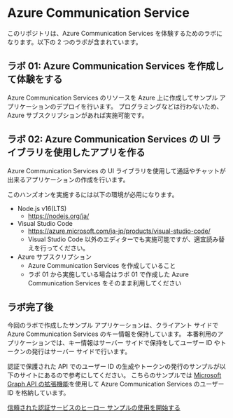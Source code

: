 # Azure Communication Service

このリポジトリは、Azure Communication Services を体験するためのラボになります。以下の 2 つのラボが含まれています。

## ラボ 01: Azure Communication Services を作成して体験をする

Azure Communication Services のリソースを Azure 上に作成してサンプル アプリケーションのデプロイを行います。
プログラミングなどは行わないため、Azure サブスクリプションがあれば実施可能です。

## ラボ 02: Azure Communication Services の UI ライブラリを使用したアプリを作る

Azure Communication Services の UI ライブラリを使用して通話やチャットが出来るアプリケーションの作成を行います。

このハンズオンを実施するには以下の環境が必用になります。

- Node.js v16(LTS)
  - https://nodejs.org/ja/
- Visual Studio Code
  - https://azure.microsoft.com/ja-jp/products/visual-studio-code/
  - Visual Studio Code 以外のエディターでも実施可能ですが、適宜読み替えを行ってください。
- Azure サブスクリプション
  - Azure Communication Services を作成していること
  - ラボ 01 から実施している場合はラボ 01 で作成した Azure Communication Services をそのまま利用してください

## ラボ完了後

今回のラボで作成したサンプル アプリケーションは、クライアント サイドで Azure Communication Services のキー情報を保持しています。
本番利用のアプリケーションでは、キー情報はサーバー サイドで保持をしてユーザー ID やトークンの発行はサーバー サイドで行います。

認証で保護された API でのユーザー ID の生成やトークンの発行のサンプルが以下のサイトにあるので参考にしてください。
こちらのサンプルでは [Microsoft Graph API の拡張機能](https://learn.microsoft.com/ja-jp/graph/extensibility-overview)を使用して Azure Communication Services のユーザー ID を格納しています。

[信頼された認証サービスのヒーロー サンプルの使用を開始する](https://learn.microsoft.com/ja-jp/azure/communication-services/samples/trusted-auth-sample?pivots=programming-language-javascript)


